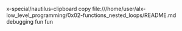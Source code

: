 x-special/nautilus-clipboard
copy
file:///home/user/alx-low_level_programming/0x02-functions_nested_loops/README.md
debugging
fun fun
